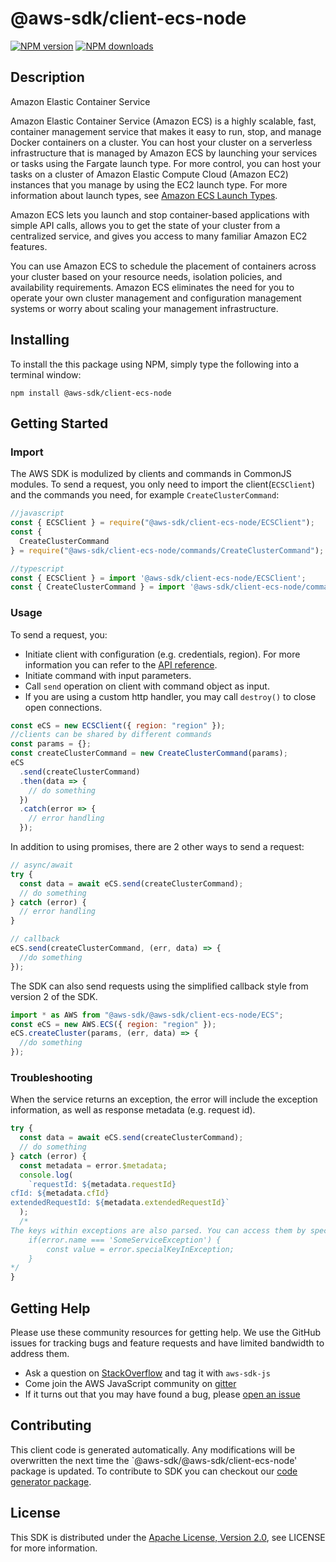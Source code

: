 # @aws-sdk/client-ecs-node

[![NPM version](https://img.shields.io/npm/v/@aws-sdk/client-ecs-node/preview.svg)](https://www.npmjs.com/package/@aws-sdk/client-ecs-node)
[![NPM downloads](https://img.shields.io/npm/dm/@aws-sdk/client-ecs-node.svg)](https://www.npmjs.com/package/@aws-sdk/client-ecs-node)

## Description

<fullname>Amazon Elastic Container Service</fullname> <p>Amazon Elastic Container Service (Amazon ECS) is a highly scalable, fast, container management service that makes it easy to run, stop, and manage Docker containers on a cluster. You can host your cluster on a serverless infrastructure that is managed by Amazon ECS by launching your services or tasks using the Fargate launch type. For more control, you can host your tasks on a cluster of Amazon Elastic Compute Cloud (Amazon EC2) instances that you manage by using the EC2 launch type. For more information about launch types, see <a href="https://docs.aws.amazon.com/AmazonECS/latest/developerguide/launch_types.html">Amazon ECS Launch Types</a>.</p> <p>Amazon ECS lets you launch and stop container-based applications with simple API calls, allows you to get the state of your cluster from a centralized service, and gives you access to many familiar Amazon EC2 features.</p> <p>You can use Amazon ECS to schedule the placement of containers across your cluster based on your resource needs, isolation policies, and availability requirements. Amazon ECS eliminates the need for you to operate your own cluster management and configuration management systems or worry about scaling your management infrastructure.</p>

## Installing

To install the this package using NPM, simply type the following into a terminal window:

```
npm install @aws-sdk/client-ecs-node
```

## Getting Started

### Import

The AWS SDK is modulized by clients and commands in CommonJS modules. To send a request, you only need to import the client(`ECSClient`) and the commands you need, for example `CreateClusterCommand`:

```javascript
//javascript
const { ECSClient } = require("@aws-sdk/client-ecs-node/ECSClient");
const {
  CreateClusterCommand
} = require("@aws-sdk/client-ecs-node/commands/CreateClusterCommand");
```

```javascript
//typescript
const { ECSClient } = import '@aws-sdk/client-ecs-node/ECSClient';
const { CreateClusterCommand } = import '@aws-sdk/client-ecs-node/commands/CreateClusterCommand';
```

### Usage

To send a request, you:

- Initiate client with configuration (e.g. credentials, region). For more information you can refer to the [API reference][].
- Initiate command with input parameters.
- Call `send` operation on client with command object as input.
- If you are using a custom http handler, you may call `destroy()` to close open connections.

```javascript
const eCS = new ECSClient({ region: "region" });
//clients can be shared by different commands
const params = {};
const createClusterCommand = new CreateClusterCommand(params);
eCS
  .send(createClusterCommand)
  .then(data => {
    // do something
  })
  .catch(error => {
    // error handling
  });
```

In addition to using promises, there are 2 other ways to send a request:

```javascript
// async/await
try {
  const data = await eCS.send(createClusterCommand);
  // do something
} catch (error) {
  // error handling
}
```

```javascript
// callback
eCS.send(createClusterCommand, (err, data) => {
  //do something
});
```

The SDK can also send requests using the simplified callback style from version 2 of the SDK.

```javascript
import * as AWS from "@aws-sdk/@aws-sdk/client-ecs-node/ECS";
const eCS = new AWS.ECS({ region: "region" });
eCS.createCluster(params, (err, data) => {
  //do something
});
```

### Troubleshooting

When the service returns an exception, the error will include the exception information, as well as response metadata (e.g. request id).

```javascript
try {
  const data = await eCS.send(createClusterCommand);
  // do something
} catch (error) {
  const metadata = error.$metadata;
  console.log(
    `requestId: ${metadata.requestId}
cfId: ${metadata.cfId}
extendedRequestId: ${metadata.extendedRequestId}`
  );
  /*
The keys within exceptions are also parsed. You can access them by specifying exception names:
    if(error.name === 'SomeServiceException') {
        const value = error.specialKeyInException;
    }
*/
}
```

## Getting Help

Please use these community resources for getting help. We use the GitHub issues for tracking bugs and feature requests and have limited bandwidth to address them.

- Ask a question on [StackOverflow](https://stackoverflow.com/questions/tagged/aws-sdk-js) and tag it with `aws-sdk-js`
- Come join the AWS JavaScript community on [gitter](https://gitter.im/aws/aws-sdk-js-v3)
- If it turns out that you may have found a bug, please [open an issue](https://github.com/aws/aws-sdk-js-v3/issues)

## Contributing

This client code is generated automatically. Any modifications will be overwritten the next time the `@aws-sdk/@aws-sdk/client-ecs-node' package is updated. To contribute to SDK you can checkout our [code generator package][].

## License

This SDK is distributed under the
[Apache License, Version 2.0](http://www.apache.org/licenses/LICENSE-2.0),
see LICENSE for more information.

[code generator package]: https://github.com/aws/aws-sdk-js-v3/tree/master/packages/service-types-generator
[api reference]: https://docs.aws.amazon.com/AWSJavaScriptSDK/latest/
